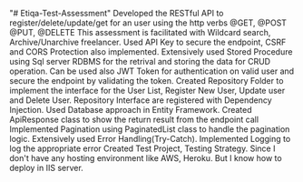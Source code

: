 "# Etiqa-Test-Assessment" 
Developed the RESTful API to register/delete/update/get for an user using the http verbs @GET, @POST @PUT, @DELETE 
This assessment is facilitated with Wildcard search, Archive/Unarchive freelancer.
Used API Key to secure the endpoint, CSRF and CORS Protection also implemented.
Extensively used Stored Procedure using Sql server RDBMS for the retrival and storing the data for CRUD operation.
Can be used also JWT Token for authentication on valid user and secure the endpoint by validating the token. 
Created Repository Folder to implement the interface for the User List, Register New User, Update user and Delete User.
Repository Interface are registered with Dependency Injection.
Used Database approach in Entity Framework.
Created ApiResponse class to show the return result from the endpoint call 
Implemented Pagination using PaginatedList class to handle the pagination logic. 
Extensively used Error Handling(Try-Catch).
Implemented Logging to log the appropriate error
Created Test Project, Testing Strategy.
Since I don't have any hosting environment like AWS, Heroku. But I know how to deploy in IIS server.
